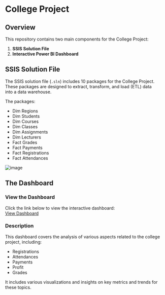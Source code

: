 # College Project

## Overview

This repository contains two main components for the College Project:

1. **SSIS Solution File**
2. **Interactive Power BI Dashboard**

## SSIS Solution File

The SSIS solution file (`.sln`) includes 10 packages for the College Project. These packages are designed to extract, transform, and load (ETL) data into a data warehouse. 

The packages:
- Dim Regions
- Dim Students
- Dim Courses
- Dim Classes
- Dim Assignments
- Dim Lecturers
- Fact Grades
- Fact Payments
- Fact Registrations
- Fact Attendances
  
![image](https://github.com/user-attachments/assets/9540b309-3ba1-44e0-aba8-d402b089445d)

## The Dashboard
### View the Dashboard

Click the link below to view the interactive dashboard:  
[View Dashboard](https://app.powerbi.com/view?r=eyJrIjoiMThjZGRiMzMtMjFjMC00NWE1LWFlOGItMjM0NzdhYTBiZmYxIiwidCI6ImI1YmY0ZjdkLTczN2ItNDdhOC1hOTZiLWI2N2I0M2I4MThmYiJ9)


### Description

This dashboard covers the analysis of various aspects related to the college project, including:
- Registrations
- Attendances
- Payments
- Profit
- Grades
  
It includes various visualizations and insights on key metrics and trends for these topics.

